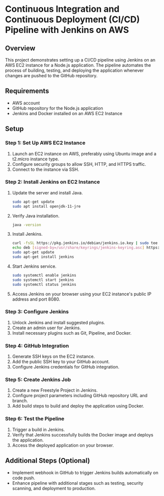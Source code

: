 
# Continuous Integration and Continuous Deployment (CI/CD) Pipeline with Jenkins on AWS

## Overview

This project demonstrates setting up a CI/CD pipeline using Jenkins on an AWS EC2 instance for a Node.js application. The pipeline automates the process of building, testing, and deploying the application whenever changes are pushed to the GitHub repository.

## Requirements

- AWS account
- GitHub repository for the Node.js application
- Jenkins and Docker installed on an AWS EC2 Instance

## Setup

### Step 1: Set Up AWS EC2 Instance

1. Launch an EC2 instance on AWS, preferably using Ubuntu image and a t2.micro instance type.
2. Configure security groups to allow SSH, HTTP, and HTTPS traffic.
3. Connect to the instance via SSH.

### Step 2: Install Jenkins on EC2 Instance

1. Update the server and install Java.
   ```bash
   sudo apt-get update
   sudo apt install openjdk-11-jre
   ```
2. Verify Java installation.
   ```bash
   java -version
   ```
3. Install Jenkins.
   ```bash
   curl -fsSL https://pkg.jenkins.io/debian/jenkins.io.key | sudo tee /usr/share/keyrings/jenkins-keyring.asc > /dev/null
   echo deb [signed-by=/usr/share/keyrings/jenkins-keyring.asc] https://pkg.jenkins.io/debian binary/ | sudo tee /etc/apt/sources.list.d/jenkins.list > /dev/null
   sudo apt-get update
   sudo apt-get install jenkins
   ```
4. Start Jenkins service.
   ```bash
   sudo systemctl enable jenkins
   sudo systemctl start jenkins
   sudo systemctl status jenkins
   ```
5. Access Jenkins on your browser using your EC2 instance's public IP address and port 8080.

### Step 3: Configure Jenkins

1. Unlock Jenkins and install suggested plugins.
2. Create an admin user for Jenkins.
3. Install necessary plugins such as Git, Pipeline, and Docker.

### Step 4: GitHub Integration

1. Generate SSH keys on the EC2 instance.
2. Add the public SSH key to your GitHub account.
3. Configure Jenkins credentials for GitHub integration.

### Step 5: Create Jenkins Job

1. Create a new Freestyle Project in Jenkins.
2. Configure project parameters including GitHub repository URL and branch.
3. Add build steps to build and deploy the application using Docker.

### Step 6: Test the Pipeline

1. Trigger a build in Jenkins.
2. Verify that Jenkins successfully builds the Docker image and deploys the application.
3. Access the deployed application on your browser.

## Additional Steps (Optional)

- Implement webhook in GitHub to trigger Jenkins builds automatically on code push.
- Enhance pipeline with additional stages such as testing, security scanning, and deployment to production.



